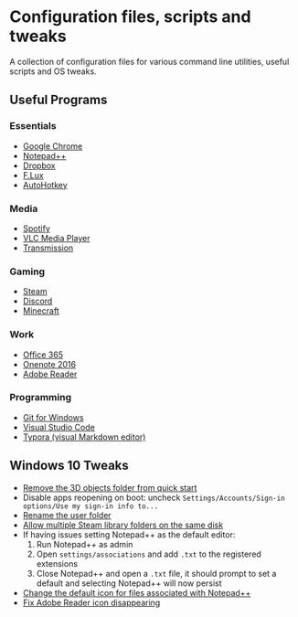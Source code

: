 # Configuration files, scripts and tweaks

A collection of configuration files for various command line utilities, useful scripts and OS tweaks.

## Useful Programs

### Essentials

- [Google Chrome](https://www.google.com/chrome/)
- [Notepad++](https://notepad-plus-plus.org/)
- [Dropbox](https://www.dropbox.com/install)
- [F.Lux](https://justgetflux.com/)
- [AutoHotkey](https://autohotkey.com/download/)

### Media

- [Spotify](https://www.spotify.com/uk/)
- [VLC Media Player](https://www.videolan.org/vlc/index.en-GB.html)
- [Transmission](https://transmissionbt.com/download/)

### Gaming

- [Steam](https://store.steampowered.com/about/)
- [Discord](https://discordapp.com/)
- [Minecraft](https://minecraft.net/en-us/store/minecraft/#owned)

### Work

- [Office 365](https://portal.office.com/OLS/MySoftware.aspx)
- [Onenote 2016](https://go.microsoft.com/fwlink/?linkid=2024197)
- [Adobe Reader](https://get.adobe.com/uk/reader)

### Programming

- [Git for Windows](https://gitforwindows.org/)
- [Visual Studio Code](https://code.visualstudio.com/)
- [Typora (visual Markdown editor)](https://typora.io/)

## Windows 10 Tweaks

- [Remove the 3D objects folder from quick start](https://www.thewindowsclub.com/remove-3d-objects-folder-winows-10)
- Disable apps reopening on boot: uncheck `Settings/Accounts/Sign-in options/Use my sign-in info to...`
- [Rename the user folder](https://winaero.com/blog/rename-user-profile-folder-windows-10/)
- [Allow multiple Steam library folders on the same disk](https://steamcommunity.com/discussions/forum/1/135511294066324002/)
- If having issues setting Notepad++ as the default editor: 
  1. Run Notepad++ as admin
  2. Open `settings/associations` and add `.txt` to the registered extensions
  3. Close Notepad++ and open a `.txt` file, it should prompt to set a default and selecting Notepad++ will now persist
- [Change the default icon for files associated with Notepad++](https://superuser.com/questions/144125/use-windows-default-icon-with-notepad/975580#975580)
- [Fix Adobe Reader icon disappearing](https://forums.adobe.com/message/9095516#9095516)